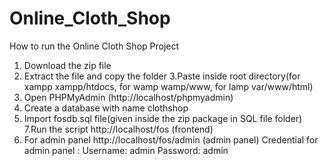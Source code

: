 # Online_Cloth_Shop
How to run the Online Cloth Shop Project
1. Download the  zip file
2. Extract the file and copy the folder
3.Paste inside root directory(for xampp xampp/htdocs, for wamp wamp/www, for lamp var/www/html)
4. Open PHPMyAdmin (http://localhost/phpmyadmin)
5. Create a database with name clothshop
6. Import fosdb.sql file(given inside the zip package in SQL file folder)
7.Run the script http://localhost/fos (frontend)
8. For admin panel http://localhost/fos/admin  (admin panel)
Credential for admin panel :
Username: admin
Password: admin
